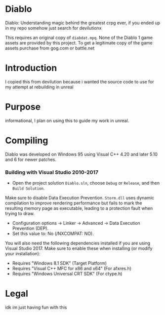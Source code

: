 

# Diablo
Diablo: Understanding magic behind the greatest crpg ever, if you ended up in my repo somehow just search for devilutionx

This requires an original copy of `diabdat.mpq`. None of the Diablo 1 game assets are provided by this project. To get a legitimate copy of the game assets purchase from gog.com or battle.net

# Introduction
I copied this from devilution because i wanted the source code to use for my attempt at rebuilding in unreal 

# Purpose
informational, I plan on using this to guide my work in unreal. 

# Compiling
Diablo was developed on Windows 95 using Visual C++ 4.20 and later 5.10 and 6 for newer patches.

### Building with Visual Studio 2010-2017
- Open the project solution `Diablo.sln`, choose `Debug` or `Release`, and then `Build Solution`.

Make sure to disable Data Execution Prevention. `Storm.dll` uses dynamic compilation to improve rendering performance but fails to mark the resulting memory page as executable, leading to a protection fault when trying to draw.
- Configuration options -> Linker -> Advanced -> Data Execution Prevention (DEP).
- Set this value to: No (/NXCOMPAT: NO).

You will also need the following dependencies installed if you are using Visual Studio 2017.
Make sure to enable these when installing (or modify your installation):
- Requires "Windows 8.1 SDK" (Target Platform)
- Requires "Visual C++ MFC for x86 and x64" (For afxres.h)
- Requires "Windows Universal CRT SDK" (For ctype.h)

# Legal
idk im just having fun with this
